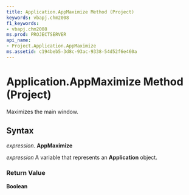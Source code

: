 ```yaml
---
title: Application.AppMaximize Method (Project)
keywords: vbapj.chm2008
f1_keywords:
- vbapj.chm2008
ms.prod: PROJECTSERVER
api_name:
- Project.Application.AppMaximize
ms.assetid: c194beb5-3d8c-93ac-9338-54d52f6e460a
---
```



# Application.AppMaximize Method (Project)

Maximizes the main window.


## Syntax

 _expression_. **AppMaximize**

 _expression_ A variable that represents an **Application** object.


### Return Value

 **Boolean**


